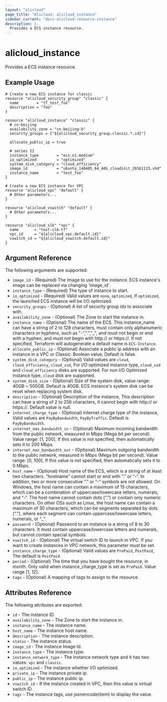 ```yaml
---
layout: "alicloud"
page_title: "Alicloud: alicloud_instance"
sidebar_current: "docs-alicloud-resource-instance"
description: |-
  Provides a ECS instance resource.
---
```


# alicloud\_instance

Provides a ECS instance resource.

## Example Usage

```
# Create a new ECS instance for classic
resource "alicloud_security_group" "classic" {
  name        = "tf_test_foo"
  description = "foo"
}

resource "alicloud_instance" "classic" {
  # cn-beijing
  availability_zone = "cn-beijing-b"
  security_groups = ["${alicloud_security_group.classic.*.id}"]

  allocate_public_ip = true

  # series II
  instance_type        = "ecs.n1.medium"
  io_optimized         = "optimized"
  system_disk_category = "cloud_efficiency"
  image_id             = "ubuntu_140405_64_40G_cloudinit_20161115.vhd"
  instance_name        = "test_foo"
}

# Create a new ECS instance for VPC
resource "alicloud_vpc" "default" {
  # Other parameters...
}

resource "alicloud_vswitch" "default" {
  # Other parameters...
}

resource "alicloud_slb" "vpc" {
  name       = "test-slb-tf"
  vpc_id     = "${alicloud_vpc.default.id}"
  vswitch_id = "${alicloud_vswitch.default.id}"
}
```

## Argument Reference

The following arguments are supported:

* `image_id` - (Required) The Image to use for the instance. ECS instance's image can be replaced via changing 'image_id'.
* `instance_type` - (Required) The type of instance to start.
* `io_optimized` - (Required) Valid values are `none`, `optimized`, If `optimized`, the launched ECS instance will be I/O optimized.
* `security_groups` - (Optional)  A list of security group ids to associate with.
* `availability_zone` - (Optional) The Zone to start the instance in.
* `instance_name` - (Optional) The name of the ECS. This instance_name can have a string of 2 to 128 characters, must contain only alphanumeric characters or hyphens, such as "-",".","_", and must not begin or end with a hyphen, and must not begin with http:// or https://. If not specified, 
Terraform will autogenerate a default name is `ECS-Instance`.
* `allocate_public_ip` - (Optional) Associate a public ip address with an instance in a VPC or Classic. Boolean value, Default is false.
* `system_disk_category` - (Optional) Valid values are `cloud`, `cloud_efficiency`, `cloud_ssd`, For I/O optimized instance type, `cloud_ssd` and `cloud_efficiency` disks are supported. For non I/O Optimized instance type, `cloud` disk are supported. 
* `system_disk_size` - (Optional) Size of the system disk, value range: 40GB ~ 500GB. Default is 40GB. ECS instance's system disk can be reset when replacing system disk.
* `description` - (Optional) Description of the instance, This description can have a string of 2 to 256 characters, It cannot begin with http:// or https://. Default value is null.
* `internet_charge_type` - (Optional) Internet charge type of the instance, Valid values are `PayByBandwidth`, `PayByTraffic`. Default is `PayByBandwidth`.
* `internet_max_bandwidth_in` - (Optional) Maximum incoming bandwidth from the public network, measured in Mbps (Mega bit per second). Value range: [1, 200]. If this value is not specified, then automatically sets it to 200 Mbps.
* `internet_max_bandwidth_out` - (Optional) Maximum outgoing bandwidth to the public network, measured in Mbps (Mega bit per second). Value range:  [0, 100], If this value is not specified, then automatically sets it to 0 Mbps.
* `host_name` - (Optional) Host name of the ECS, which is a string of at least two characters. “hostname” cannot start or end with “.” or “-“. In addition, two or more consecutive “.” or “-“ symbols are not allowed. On Windows, the host name can contain a maximum of 15 characters, which can be a combination of uppercase/lowercase letters, numerals, and “-“. The host name cannot contain dots (“.”) or contain only numeric characters.
On other OSs such as Linux, the host name can contain a maximum of 30 characters, which can be segments separated by dots (“.”), where each segment can contain uppercase/lowercase letters, numerals, or “_“.
* `password` - (Optional) Password to an instance is a string of 8 to 30 characters. It must contain uppercase/lowercase letters and numerals, but cannot contain special symbols.
* `vswitch_id` - (Optional) The virtual switch ID to launch in VPC. If you want to create instances in VPC network, this parameter must be set.
* `instance_charge_type` - (Optional) Valid values are `PrePaid`, `PostPaid`, The default is `PostPaid`.
* `period` - (Optional) The time that you have bought the resource, in month. Only valid when instance_charge_type is set as `PrePaid`. Value range [1, 12].
* `tags` - (Optional) A mapping of tags to assign to the resource.

## Attributes Reference

The following attributes are exported:

* `id` - The instance ID.
* `availability_zone` - The Zone to start the instance in.
* `instance_name` - The instance name.
* `host_name` - The instance host name.
* `description` - The instance description.
* `status` - The instance status.
* `image_id` - The instance Image Id.
* `instance_type` - The instance type.
* `instance_network_type` - The instance network type and it has two values: `vpc` and `classic`.
* `io_optimized` - The instance whether I/O optimized.
* `private_ip` - The instance private ip.
* `public_ip` - The instance public ip.
* `vswitch_id` - If the instance created in VPC, then this value is  virtual switch ID.
* `tags` - The instance tags, use jsonencode(item) to display the value.